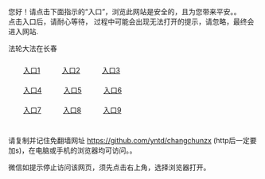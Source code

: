 您好！请点击下面指示的“入口”，浏览此网站是安全的，且为您带来平安。。 <br/>
点击入口后，请耐心等待， 过程中可能会出现无法打开的提示，请忽略，最终会进入网站. </br>

法轮大法在长春<br/>
<div style="padding:10px"><a style="margin:20px" target="_blank" href="https://d3ifr3m8np2zsk.cloudfront.net/2Qpsp?oziif" id="ccLink1" rel="nofollow">入口1</a> <a target="_blank" style="margin:20px" href="https://dbc9gg15lw3jy.cloudfront.net/2Qpsp?pvyubk" id="ccLink2" rel="nofollow">入口2</a> <a style="margin:20px" target="_blank" href="https://d2ibr4663rmycm.cloudfront.net/2Qpsp?mvxgtsi" id="ccLink3" rel="nofollow">入口3</a></div>

<div style="padding:10px" ><a style="margin:20px" target="_blank" href="https://d3ifr3m8np2zsk.cloudfront.net/2Qpsp?oziif" id="ccLink4" rel="nofollow">入口4</a> <a style="margin:20px" href="https://dbc9gg15lw3jy.cloudfront.net/2Qpsp?pvyubk" target="_blank" id="ccLink5" rel="nofollow">入口5</a> <a style="margin:20px" href="https://d2ibr4663rmycm.cloudfront.net/2Qpsp?mvxgtsi" target="_blank" id="ccLink6" rel="nofollow">入口6</a></div>

<div style="padding:10px"><a style="margin:20px" target="_blank" href="https://d3ifr3m8np2zsk.cloudfront.net/2Qpsp?oziif" id="ccLink7" rel="nofollow">入口7</a> <a style="margin:20px" href="https://dbc9gg15lw3jy.cloudfront.net/2Qpsp?pvyubk" target="_blank" id="ccLink8" rel="nofollow">入口8</a> <a style="margin:20px" target="_blank" href="https://d2ibr4663rmycm.cloudfront.net/2Qpsp?mvxgtsi" id="ccLink9" rel="nofollow">入口9</a></div>

<br/>



请复制并记住免翻墙网址 https://github.com/yntd/changchunzx (http后一定要加s)，在电脑或手机的浏览器均可访问。。<br/>

微信如提示停止访问该网页，须先点击右上角，选择浏览器打开。

